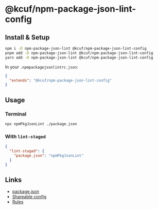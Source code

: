 # @kcuf/npm-package-json-lint-config

## Install & Setup

```bash
npm i -D npm-package-json-lint @kcuf/npm-package-json-lint-config
pnpm add -D npm-package-json-lint @kcuf/npm-package-json-lint-config
yarn add -D npm-package-json-lint @kcuf/npm-package-json-lint-config
```

In your `.npmpackagejsonlintrc.json`:

```json
{
  "extends": "@kcuf/npm-package-json-lint-config"
}
```

## Usage

### Terminal

```bash
npx npmPkgJsonLint ./package.json
```

### With `lint-staged`

```json
{
  "lint-staged": {
    "package.json": "npmPkgJsonLint"
  }
}
```

## Links

* [package.json](https://docs.npmjs.com/cli/v10/configuring-npm/package-json)
* [Shareable config](https://npmpackagejsonlint.org/docs/configuration#shareable-config)
* [Rules](https://npmpackagejsonlint.org/docs/rules)
